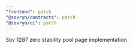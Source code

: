 ```yaml
---
"frontend": patch
"@sovryn/contracts": patch
"@sovryn/ui": patch
---
```


Sov 1287 zero stability pool page implementation
